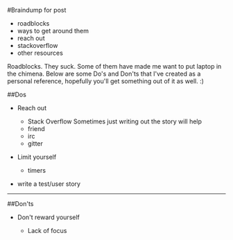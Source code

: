 #Braindump for post

- roadblocks
- ways to get around them
- reach out
- stackoverflow
- other resources

Roadblocks. They suck. Some of them have made me want to put laptop in the chimena. Below are some Do's and Don'ts that I've created as a personal reference, hopefully you'll get something out of it as well. :)

##Dos

- Reach out
	- Stack Overflow
		Sometimes just writing out the story will help
	- friend
	- irc
	- gitter
	

- Limit yourself
	- timers

- write a test/user story



---

##Don'ts

- Don't reward yourself

	- Lack of focus


